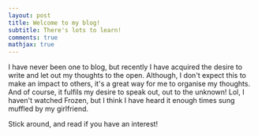 ```yaml
---
layout: post
title: Welcome to my blog!
subtitle: There's lots to learn!
comments: true
mathjax: true
---
```

 
I have never been one to blog, but recently I have acquired the desire to write and let out my thoughts to the open. Although, I don't expect this to make an impact to others, it's a great way for me to organise my thoughts. And of course, it fulfils my desire to speak out, out to the unknown! Lol, I haven't watched Frozen, but I think I have heard it enough times sung muffled by my girlfriend. 

Stick around, and read if you have an interest! 

